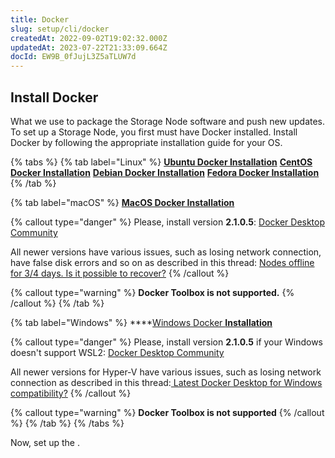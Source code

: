 ```yaml
---
title: Docker
slug: setup/cli/docker
createdAt: 2022-09-02T19:02:32.000Z
updatedAt: 2023-07-22T21:33:09.664Z
docId: EW9B_0fJujL3Z5aTLUW7d
---
```


## Install Docker

What we use to package the Storage Node software and push new updates. To set up a Storage Node, you first must have Docker installed. Install Docker by following the appropriate installation guide for your OS.

{% tabs %}
{% tab label="Linux" %}
[**Ubuntu Docker Installation**](https://docs.docker.com/install/linux/docker-ce/ubuntu/)
[**CentOS Docker Installation**](https://docs.docker.com/install/linux/docker-ce/centos/)
[**Debian Docker Installation**](https://docs.docker.com/install/linux/docker-ce/debian/)
[**Fedora Docker Installation**](https://docs.docker.com/install/linux/docker-ce/fedora/)
{% /tab %}

{% tab label="macOS" %}
[**MacOS Docker Installation**](https://docs.docker.com/docker-for-mac/install/)



{% callout type="danger"  %} 
Please, install version **2.1.0.5**: [Docker Desktop Community](https://docs.docker.com/docker-for-mac/release-notes/#docker-desktop-community-2105)

All newer versions have various issues, such as losing network connection, have false disk errors and so on as described in this thread: [Nodes offline for 3/4 days. Is it possible to recover?](https://forum.storj.io/t/nodes-offline-for-3-4-days-is-it-possible-to-recover/11697/16?u=alexey)
{% /callout %}

{% callout type="warning"  %} 
**Docker Toolbox is not supported.**
{% /callout %}
{% /tab %}

{% tab label="Windows" %}
****[Windows Docker **Installation**](https://docs.docker.com/docker-for-windows/install/#install-docker-desktop-for-windows-desktop-app)



{% callout type="danger"  %} 
Please, install version **2.1.0.5** if your Windows doesn't support WSL2: [Docker Desktop Community](https://docs.docker.com/docker-for-mac/release-notes/#docker-desktop-community-2105)

All newer versions for Hyper-V have various issues, such as losing network connection as described in this thread:[ Latest Docker Desktop for Windows compatibility?](https://forum.storj.io/t/latest-docker-desktop-for-windows-compatibility/6045)
{% /callout %}

{% callout type="warning"  %} 
**Docker Toolbox is not supported**
{% /callout %}
{% /tab %}
{% /tabs %}



Now, set up the [](docId\:HaDkV_0aWg9OJoBe53o-J).

